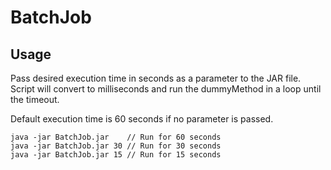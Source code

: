 # BatchJob

## Usage
Pass desired execution time in seconds as a parameter to the JAR file.
Script will convert to milliseconds and run the dummyMethod in a loop until the timeout.

Default execution time is 60 seconds if no parameter is passed.
```
java -jar BatchJob.jar    // Run for 60 seconds
java -jar BatchJob.jar 30 // Run for 30 seconds
java -jar BatchJob.jar 15 // Run for 15 seconds
```
